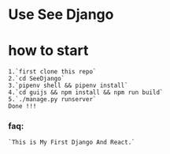 # Use See Django

# how to start
    1.`first clone this repo`
    2.`cd SeeDjango`
    3.`pipenv shell && pipenv install`
    4.`cd guijs && npm install && npm run build`
    5.`./manage.py runserver`
    Done !!!

### faq:
    `This is My First Django And React.`

